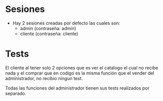 # Sesiones
- Hay 2 sesiones creadas por defecto las cuales son:
    - admin (contraseña: admin)
    - cliente (contraseña: cliente)

# Tests

El cliente al tener solo 2 opciones que es ver el catalogo el cual no recibe nada y el comprar que en codigo es la misma función que el vender del administrador, no recibio ningun test.

Todas las funciones del administrador tienen sus tests realizados por separado.


